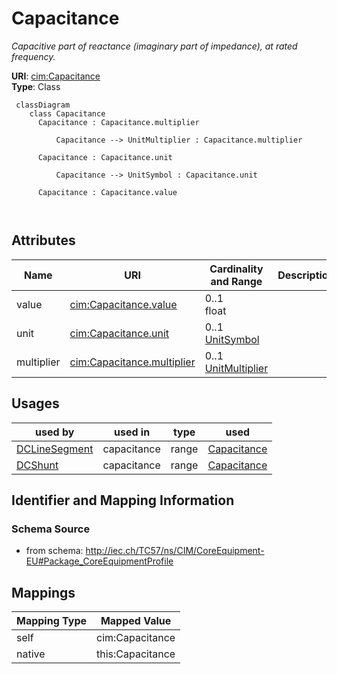 # Capacitance


_Capacitive part of reactance (imaginary part of impedance), at rated frequency._





**URI**: [cim:Capacitance](http://iec.ch/TC57/CIM100#Capacitance)<br />
**Type**: Class




```mermaid
 classDiagram
    class Capacitance
      Capacitance : Capacitance.multiplier
        
          Capacitance --> UnitMultiplier : Capacitance.multiplier
        
      Capacitance : Capacitance.unit
        
          Capacitance --> UnitSymbol : Capacitance.unit
        
      Capacitance : Capacitance.value
        
      
```




<!-- no inheritance hierarchy -->


## Attributes


| Name | URI | Cardinality and Range | Description | Inheritance |
| ---  | --- | --- | --- | --- |
| value | [cim:Capacitance.value](http://iec.ch/TC57/CIM100#Capacitance.value) | 0..1 <br />  float  |  | direct |
| unit | [cim:Capacitance.unit](http://iec.ch/TC57/CIM100#Capacitance.unit) | 0..1 <br />  [UnitSymbol](UnitSymbol.md)  |  | direct |
| multiplier | [cim:Capacitance.multiplier](http://iec.ch/TC57/CIM100#Capacitance.multiplier) | 0..1 <br />  [UnitMultiplier](UnitMultiplier.md)  |  | direct |





## Usages

| used by | used in | type | used |
| ---  | --- | --- | --- |
| [DCLineSegment](DCLineSegment.md) | capacitance | range | [Capacitance](Capacitance.md) |
| [DCShunt](DCShunt.md) | capacitance | range | [Capacitance](Capacitance.md) |






## Identifier and Mapping Information







### Schema Source


* from schema: http://iec.ch/TC57/ns/CIM/CoreEquipment-EU#Package_CoreEquipmentProfile





## Mappings

| Mapping Type | Mapped Value |
| ---  | ---  |
| self | cim:Capacitance |
| native | this:Capacitance |




